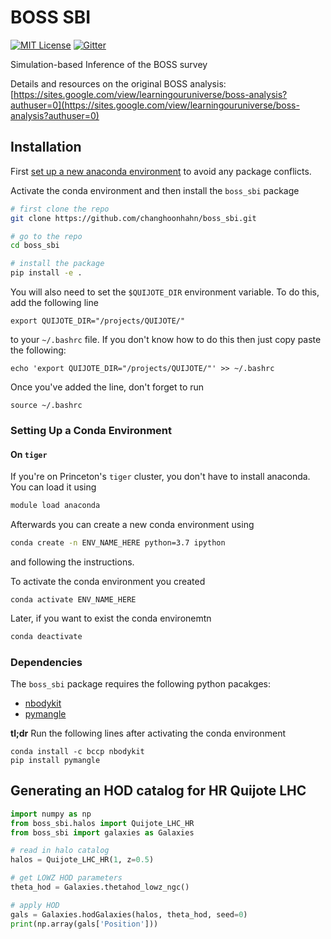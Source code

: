 # BOSS SBI 
[![MIT License](http://img.shields.io/badge/license-MIT-blue.svg?style=flat)](https://github.com/changhoonhahn/molino/blob/main/LICENSE)
[![Gitter](https://badges.gitter.im/boss_sbi/community.svg)](https://gitter.im/boss_sbi/community?utm_source=badge&utm_medium=badge&utm_campaign=pr-badge)

Simulation-based Inference of the BOSS survey


Details and resources on the original BOSS analysis: [https://sites.google.com/view/learningouruniverse/boss-analysis?authuser=0](https://sites.google.com/view/learningouruniverse/boss-analysis?authuser=0)



## Installation 
First [set up a new anaconda environment](#setting-up-a-conda-environment) to
avoid any package conflicts. 

Activate the conda environment and then install the `boss_sbi` package
```bash
# first clone the repo
git clone https://github.com/changhoonhahn/boss_sbi.git

# go to the repo
cd boss_sbi

# install the package 
pip install -e . 
```

You will also need to set the `$QUIJOTE_DIR` environment variable. To do this, add the following line 
```
export QUIJOTE_DIR="/projects/QUIJOTE/"
```
to your `~/.bashrc` file. If you don't know how to do this then just copy paste the following: 
```
echo 'export QUIJOTE_DIR="/projects/QUIJOTE/"' >> ~/.bashrc
```

Once you've added the line, don't forget to run
```
source ~/.bashrc
```

### Setting Up a Conda Environment 
#### On `tiger` 
If you're on Princeton's `tiger` cluster, you don't have to install anaconda.
You can load it using 
```bash
module load anaconda 
```

Afterwards you can create a new conda environment using
```bash
conda create -n ENV_NAME_HERE python=3.7 ipython 
```
and following the instructions. 


To activate the conda environment you created
```
conda activate ENV_NAME_HERE 
```

Later, if you want to exist the conda environemtn
```bash
conda deactivate 
```


### Dependencies
The `boss_sbi` package requires the following python pacakges: 
- [nbodykit](https://nbodykit.readthedocs.io/) 
- [pymangle](https://github.com/esheldon/pymangle)

**tl;dr** Run the following lines after activating the conda environment 
```
conda install -c bccp nbodykit
pip install pymangle
```


## Generating an HOD catalog for HR Quijote LHC 
```python
import numpy as np 
from boss_sbi.halos import Quijote_LHC_HR
from boss_sbi import galaxies as Galaxies

# read in halo catalog 
halos = Quijote_LHC_HR(1, z=0.5)

# get LOWZ HOD parameters
theta_hod = Galaxies.thetahod_lowz_ngc()

# apply HOD 
gals = Galaxies.hodGalaxies(halos, theta_hod, seed=0) 
print(np.array(gals['Position']))
```
